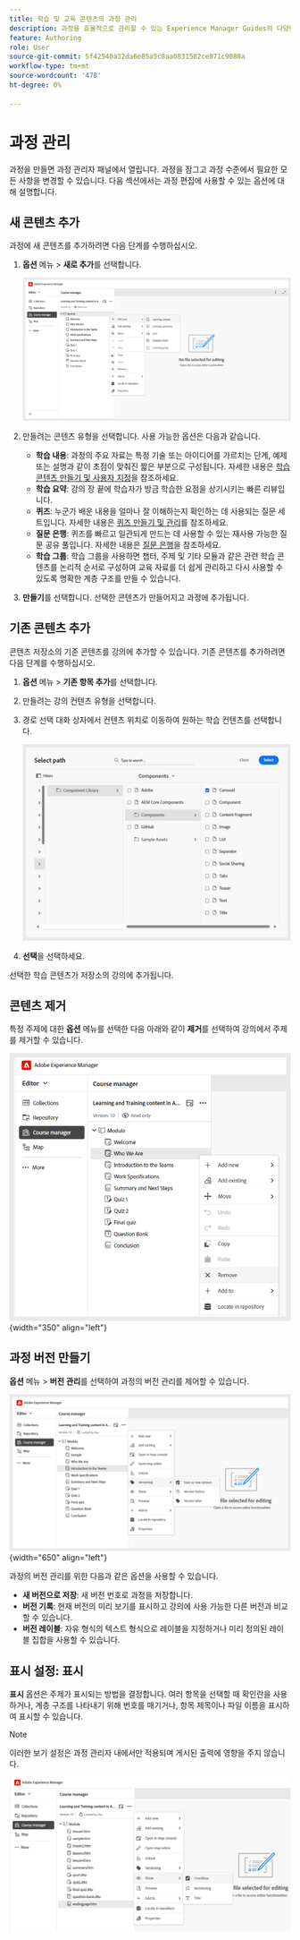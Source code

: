 ```yaml
---
title: 학습 및 교육 콘텐츠의 과정 관리
description: 과정을 효율적으로 관리할 수 있는 Experience Manager Guides의 다양한 기능에 대해 알아봅니다.
feature: Authoring
role: User
source-git-commit: 5f42540a32da6e85a5c8aa0831582ce871c9088a
workflow-type: tm+mt
source-wordcount: '478'
ht-degree: 0%

---
```


# 과정 관리

과정을 만들면 과정 관리자 패널에서 열립니다. 과정을 잠그고 과정 수준에서 필요한 모든 사항을 변경할 수 있습니다. 다음 섹션에서는 과정 편집에 사용할 수 있는 옵션에 대해 설명합니다.

## 새 콘텐츠 추가

과정에 새 콘텐츠를 추가하려면 다음 단계를 수행하십시오.

1. **옵션** 메뉴 > **새로 추가**&#x200B;를 선택합니다.

   ![](assets/learning-course-content.png)
2. 만들려는 콘텐츠 유형을 선택합니다. 사용 가능한 옵션은 다음과 같습니다.
   - **학습 내용**: 과정의 주요 자료는 특정 기술 또는 아이디어를 가르치는 단계, 예제 또는 설명과 같이 초점이 맞춰진 짧은 부분으로 구성됩니다. 자세한 내용은 [학습 콘텐츠 만들기 및 사용자 지정](./create-content.md)을 참조하세요.
   - **학습 요약**: 강의 장 끝에 학습자가 방금 학습한 요점을 상기시키는 빠른 리뷰입니다.
   - **퀴즈**: 누군가 배운 내용을 얼마나 잘 이해하는지 확인하는 데 사용되는 질문 세트입니다. 자세한 내용은 [퀴즈 만들기 및 관리](./create-quiz.md)를 참조하세요.
   - **질문 은행**: 퀴즈를 빠르고 일관되게 만드는 데 사용할 수 있는 재사용 가능한 질문 공유 풀입니다. 자세한 내용은 [질문 은행](./create-qb.md)을 참조하세요.
   - **학습 그룹**: 학습 그룹을 사용하면 챕터, 주제 및 기타 모듈과 같은 관련 학습 콘텐츠를 논리적 순서로 구성하여 교육 자료를 더 쉽게 관리하고 다시 사용할 수 있도록 명확한 계층 구조를 만들 수 있습니다.
3. **만들기**&#x200B;를 선택합니다.
선택한 콘텐츠가 만들어지고 과정에 추가됩니다.

## 기존 콘텐츠 추가

콘텐츠 저장소의 기존 콘텐츠를 강의에 추가할 수 있습니다. 기존 콘텐츠를 추가하려면 다음 단계를 수행하십시오.

1. **옵션** 메뉴 > **기존 항목 추가**&#x200B;를 선택합니다.
2. 만들려는 강의 컨텐츠 유형을 선택합니다.
3. 경로 선택 대화 상자에서 컨텐츠 위치로 이동하여 원하는 학습 컨텐츠를 선택합니다.

   ![](assets/add-existing-learning-content.png)
4. **선택**&#x200B;을 선택하세요.

선택한 학습 콘텐츠가 저장소의 강의에 추가됩니다.

## 콘텐츠 제거

특정 주제에 대한 **옵션** 메뉴를 선택한 다음 아래와 같이 **제거**&#x200B;를 선택하여 강의에서 주제를 제거할 수 있습니다.

![](assets/remove-learning-content.png){width="350" align="left"}

## 과정 버전 만들기

**옵션** 메뉴 > **버전 관리**&#x200B;를 선택하여 과정의 버전 관리를 제어할 수 있습니다.

![](assets/course-versioning.png){width="650" align="left"}

과정의 버전 관리를 위한 다음과 같은 옵션을 사용할 수 있습니다.

- **새 버전으로 저장**: 새 버전 번호로 과정을 저장합니다.
- **버전 기록**: 현재 버전의 미리 보기를 표시하고 강의에 사용 가능한 다른 버전과 비교할 수 있습니다.
- **버전 레이블**: 자유 형식의 텍스트 형식으로 레이블을 지정하거나 미리 정의된 레이블 집합을 사용할 수 있습니다.

## 표시 설정: 표시

**표시** 옵션은 주제가 표시되는 방법을 결정합니다. 여러 항목을 선택할 때 확인란을 사용하거나, 계층 구조를 나타내기 위해 번호를 매기거나, 항목 제목이나 파일 이름을 표시하여 표시할 수 있습니다.

>[!NOTE]
>
> 이러한 보기 설정은 과정 관리자 내에서만 적용되며 게시된 출력에 영향을 주지 않습니다.

![](assets/course-display-settings.png)




